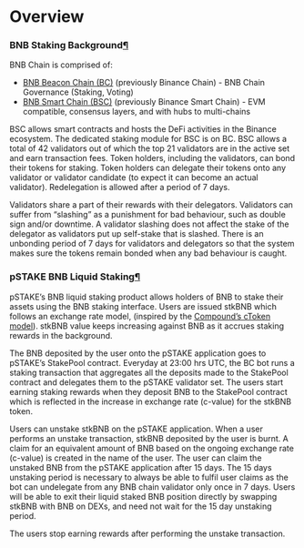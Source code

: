 # Overview

### BNB Staking Background[¶](broken-reference) <a href="#bnb-staking-background" id="bnb-staking-background"></a>

BNB Chain is comprised of:

* [BNB Beacon Chain (BC)](https://docs.bnbchain.org/docs/learn/beaconIntro) (previously Binance Chain) - BNB Chain Governance (Staking, Voting)
* [BNB Smart Chain (BSC)](https://docs.bnbchain.org/docs/learn/beaconIntro) (previously Binance Smart Chain) - EVM compatible, consensus layers, and with hubs to multi-chains

BSC allows smart contracts and hosts the DeFi activities in the Binance ecosystem. The dedicated staking module for BSC is on BC. BSC allows a total of 42 validators out of which the top 21 validators are in the active set and earn transaction fees. ​​Token holders, including the validators, can bond their tokens for staking. Token holders can delegate their tokens onto any validator or validator candidate (to expect it can become an actual validator). Redelegation is allowed after a period of 7 days.

Validators share a part of their rewards with their delegators. Validators can suffer from “slashing” as a punishment for bad behaviour, such as double sign and/or downtime. A validator slashing does not affect the stake of the delegator as validators put up self-stake that is slashed. There is an unbonding period of 7 days for validators and delegators so that the system makes sure the tokens remain bonded when any bad behaviour is caught.

### pSTAKE BNB Liquid Staking[¶](broken-reference) <a href="#pstake-bnb-liquid-staking" id="pstake-bnb-liquid-staking"></a>

pSTAKE’s BNB liquid staking product allows holders of BNB to stake their assets using the BNB staking interface. Users are issued stkBNB which follows an exchange rate model, (inspired by the [Compound’s cToken model](https://compound.finance/docs/ctokens)). stkBNB value keeps increasing against BNB as it accrues staking rewards in the background.

The BNB deposited by the user onto the pSTAKE application goes to pSTAKE’s StakePool contract. Everyday at 23:00 hrs UTC, the BC bot runs a staking transaction that aggregates all the deposits made to the StakePool contract and delegates them to the pSTAKE validator set. The users start earning staking rewards when they deposit BNB to the StakePool contract which is reflected in the increase in exchange rate (c-value) for the stkBNB token.

Users can unstake stkBNB on the pSTAKE application. When a user performs an unstake transaction, stkBNB deposited by the user is burnt. A claim for an equivalent amount of BNB based on the ongoing exchange rate (c-value) is created in the name of the user. The user can claim the unstaked BNB from the pSTAKE application after 15 days. The 15 days unstaking period is necessary to always be able to fulfil user claims as the bot can undelegate from any BNB chain validator only once in 7 days. Users will be able to exit their liquid staked BNB position directly by swapping stkBNB with BNB on DEXs, and need not wait for the 15 day unstaking period.

The users stop earning rewards after performing the unstake transaction.
